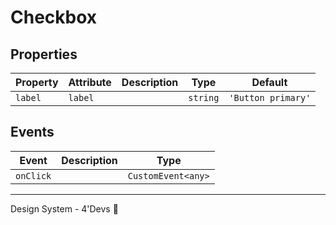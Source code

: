 # Checkbox

## Properties

| Property | Attribute | Description | Type     | Default            |
| -------- | --------- | ----------- | -------- | ------------------ |
| `label`  | `label`   |             | `string` | `'Button primary'` |


## Events

| Event     | Description | Type               |
| --------- | ----------- | ------------------ |
| `onClick` |             | `CustomEvent<any>` |


----------------------------------------------

Design System - 4'Devs 🚀
